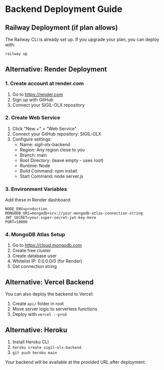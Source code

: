 # Backend Deployment Guide

## Railway Deployment (if plan allows)
The Railway CLI is already set up. If you upgrade your plan, you can deploy with:
```bash
railway up
```

## Alternative: Render Deployment

### 1. Create account at render.com
1. Go to https://render.com
2. Sign up with GitHub
3. Connect your SIGIL-OLX repository

### 2. Create Web Service
1. Click "New +" > "Web Service"
2. Connect your GitHub repository: SIGIL-OLX
3. Configure settings:
   - Name: sigil-olx-backend
   - Region: Any region close to you
   - Branch: main
   - Root Directory: (leave empty - uses root)
   - Runtime: Node
   - Build Command: npm install
   - Start Command: node server.js

### 3. Environment Variables
Add these in Render dashboard:
```
NODE_ENV=production
MONGODB_URI=mongodb+srv://your-mongodb-atlas-connection-string
JWT_SECRET=your-super-secret-jwt-key-here
PORT=10000
```

### 4. MongoDB Atlas Setup
1. Go to https://cloud.mongodb.com
2. Create free cluster
3. Create database user
4. Whitelist IP: 0.0.0.0/0 (for Render)
5. Get connection string

## Alternative: Vercel Backend
You can also deploy the backend to Vercel:

1. Create `api/` folder in root
2. Move server logic to serverless functions
3. Deploy with `vercel --prod`

## Alternative: Heroku
1. Install Heroku CLI
2. `heroku create sigil-olx-backend`
3. `git push heroku main`

Your backend will be available at the provided URL after deployment.
